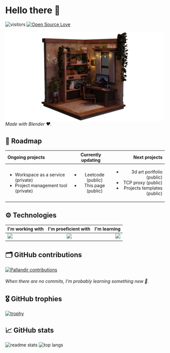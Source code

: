# Hello there 👋

![visitors](https://visitor-badge.laobi.icu/badge?page_id=pallandir)
[![Open Source Love](https://badges.frapsoft.com/os/v1/open-source.svg?v=102)](https://github.com/ellerbrock/open-source-badge/)

<img align="right" src="./dev_room.png"/>

###### Made with Blender ❤️.

## 🧪 Roadmap

| Ongoing projects                                                                             |                       Currently updating                       |                                                                                              Next projects |
| :------------------------------------------------------------------------------------------- | :------------------------------------------------------------: | ---------------------------------------------------------------------------------------------------------: |
| <ul><li>Workspace as a service (private)</li><li>Project management tool (private)</li></ul> | <ul><li>Leetcode (public)</li><li>This page (public)</li></ul> | <ul><li>3d art portfolio (public)</li><li>TCP proxy (public)</li><li>Projects templates (public)</li></ul> |

<!-- ## 📝 Sharing -->

<!-- ### Tech news -->

## ⚙️ Technologies

| I'm working with                                                                                                                                                           |                      I'm proeficient with                      |                                                                 I'm learning |
| :------------------------------------------------------------------------------------------------------------------------------------------------------------------------- | :------------------------------------------------------------: | ---------------------------------------------------------------------------: |
| <img src="https://skillicons.dev/icons?i=vue,vuetify,pinia,html,css,javascript,typescript,vscode,github,figma,git,python,firebase,postgres,mysql,fastapi,gcp&perline=9" /> | <img src="https://skillicons.dev/icons?i=kubernetes,docker" /> | <img src="https://skillicons.dev/icons?i=golang,rust,terraform,aws,azure" /> |

## 🗂️ GitHub contributions

<a href="https://github.com/pallandir/github-readme-activity-graph"><img alt="Pallandir contributions" src="https://github-readme-activity-graph.vercel.app/graph/?username=pallandir&bg_color=1F222E&color=52B983&line=52B983&point=FFFFFF&hide_border=true" /></a>

###### When there are no commits, I'm probably learning something new 🤭.

## 🎖️ GitHub trophies

[![trophy](https://github-profile-trophy.vercel.app/?username=pallandir&theme=nord&column=7)](https://github.com/pallandir/github-profile-trophy)

## 📈 GitHub stats

  <img width=350 src="https://github-readme-stats-salesp07.vercel.app/api?username=pallandir&count_private=true&show_icons=true&theme=react&rank_icon=github&border_radius=10" alt="readme stats" />

  <img width=350 src="https://github-readme-stats-salesp07.vercel.app/api/top-langs/?username=pallandir&hide=HTML&langs_count=8&layout=compact&theme=react&border_radius=10&size_weight=0.5&count_weight=0.5&exclude_repo=github-readme-stats" alt="top langs" />
